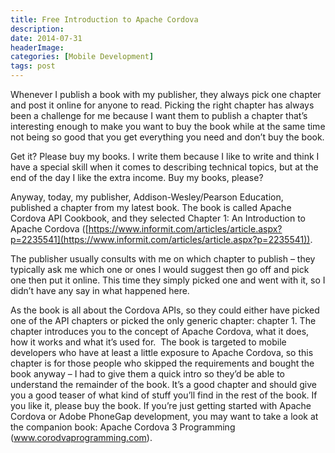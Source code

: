 ```yaml
---
title: Free Introduction to Apache Cordova
description: 
date: 2014-07-31
headerImage: 
categories: [Mobile Development]
tags: post
---
```


Whenever I publish a book with my publisher, they always pick one chapter and post it online for anyone to read. Picking the right chapter has always been a challenge for me because I want them to publish a chapter that’s interesting enough to make you want to buy the book while at the same time not being so good that you get everything you need and don’t buy the book.

Get it? Please buy my books. I write them because I like to write and think I have a special skill when it comes to describing technical topics, but at the end of the day I like the extra income. Buy my books, please?

Anyway, today, my publisher, Addison-Wesley/Pearson Education, published a chapter from my latest book. The book is called Apache Cordova API Cookbook, and they selected Chapter 1: An Introduction to Apache Cordova ([https://www.informit.com/articles/article.aspx?p=2235541](https://www.informit.com/articles/article.aspx?p=2235541)).

The publisher usually consults with me on which chapter to publish – they typically ask me which one or ones I would suggest then go off and pick one then put it online. This time they simply picked one and went with it, so I didn’t have any say in what happened here.

As the book is all about the Cordova APIs, so they could either have picked one of the API chapters or picked the only generic chapter: chapter 1. The chapter introduces you to the concept of Apache Cordova, what it does, how it works and what it’s used for.  The book is targeted to mobile developers who have at least a little exposure to Apache Cordova, so this chapter is for those people who skipped the requirements and bought the book anyway – I had to give them a quick intro so they’d be able to understand the remainder of the book. It’s a good chapter and should give you a good teaser of what kind of stuff you’ll find in the rest of the book. If you like it, please buy the book. If you’re just getting started with Apache Cordova or Adobe PhoneGap development, you may want to take a look at the companion book: Apache Cordova 3 Programming (www.corodvaprogramming.com).
